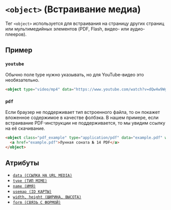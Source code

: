 # `<object>` (Встраивание медиа)

Тег `<object>` используется для встраивания на страницу других страниц или мультимедийных элементов (PDF, Flash, видео- или аудио-плееров).

## Пример

### `youtube`

Обычно поле type нужно указывать, но для YouTube-видео это необязательно.

```html
<object type="video/mp4" data="https://www.youtube.com/watch?v=dQw4w9WgXcQ" width="1280" height="720"></object>
```

### `pdf`

Если браузер не поддерживает тип встроенного файла, то он покажет вложенное содержимое в качестве фолбэка. В нашем примере, если встраивание PDF-инструкции не поддерживается, то мы увидим ссылку на её скачивание.

```html
<object class="pdf_example" type="application/pdf" data="example.pdf" width="600" height="700">
  <a href="example.pdf">Лунная соната № 14 PDF</a>
</object>
```

## Атрибуты

- [`data (ССЫЛКА НА URL MEDIA)`](../ATTRIBUTES/data.md)
- [`type (ТИП MIME)`](<../ATTRIBUTES/type.md>)
- [`name (ИМЯ)`](../ATTRIBUTES/name.md)
- [`usemap (ID КАРТЫ)`](../ATTRIBUTES/usemap.md)
- [`width, height (ШИРИНА, ВЫСОТА)`](<../ATTRIBUTES/width, height.md>)
- [`form (СВЯЗЬ С ФОРМОЙ)`](<../ATTRIBUTES FORM/form.md>)
